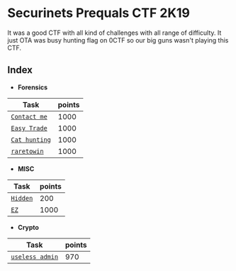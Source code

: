 # Securinets Prequals CTF 2K19

It was a good CTF with all kind of challenges with all range of difficulty.
It just OTA was busy hunting flag on 0CTF so our big guns wasn't playing this CTF.


## Index


* __Forensics__

| Task                   | points |
|------------------------|--------|
| [`Contact me`](Forensic/Contact_me/) | 1000  |
| [`Easy Trade`](Forensic/Easy_trade/) | 1000|
| [`Cat hunting`](Forensic/Cat_hunting/) | 1000|
| [`raretowin`](Forensic/raretowin/) | 1000|


* __MISC__

| Task                   | points |
|------------------------|--------|
| [`Hidden`](misc/Hidden/) | 200|
| [`EZ`](misc/EZ/) | 1000 |


* __Crypto__

| Task                   | points |
|------------------------|--------|
| [`useless admin`](Crypto/useless_admin/) | 970 |
